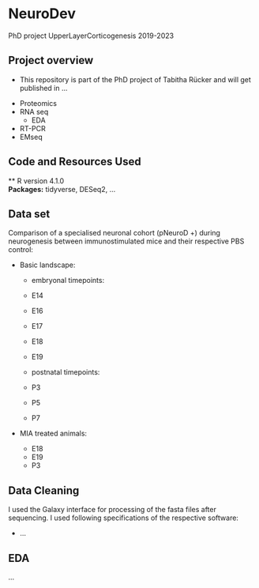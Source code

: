 # NeuroDev
PhD project UpperLayerCorticogenesis 2019-2023

## Project overview

- This repository is part of the PhD project of Tabitha Rücker and will get published in ...
* Proteomics
* RNA seq
    * EDA
* RT-PCR
* EMseq


## Code and Resources Used 
** R version 4.1.0  
**Packages:** tidyverse, DESeq2, ... 


## Data set
Comparison of a specialised neuronal cohort (pNeuroD +) during neurogenesis between immunostimulated mice and their respective PBS control:
*	Basic landscape:
    * embryonal timepoints: 
    
    * E14
    * E16
    * E17
    * E18
    * E19
    
    * postnatal timepoints:
    
    * P3
    * P5
    * P7    
    
*	MIA treated animals:
    * E18
    * E19
    * P3


## Data Cleaning
I used the Galaxy interface for processing of the fasta files after sequencing. I used following specifications of the respective software:

*	...


## EDA
...
